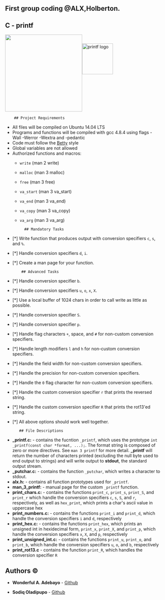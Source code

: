 ## First group coding @ALX,Holberton.
## C - printf

<p align="left"><img width="250" src="https://media.giphy.com/media/3oEdv1vkhqxcynkB5C/giphy.gif" align="center"><img width="100"src="https://media.giphy.com/media/DLz5I4BGyRSOlbSC3o/giphy.gif"alt="printf logo"></a></p>

        ## Project Requirements
* All files will be compiled on Ubuntu 14.04 LTS
* Programs and functions will be compiled with gcc 4.8.4 using flags -Wall -Werror -Wextra and -pedantic
* Code must follow the [Betty](https://github.com/holbertonschool/Betty/wiki) style
* Global variables are not allowed
* Authorized functions and macros:
  * ```write``` (man 2 write)
  * ```malloc``` (man 3 malloc)
  * ```free``` (man 3 free)
  * ```va_start``` (man 3 va_start)
  * ```va_end``` (man 3 va_end)
  * ```va_copy``` (man 3 va_copy)
  * ```va_arg``` (man 3 va_arg)
          
          ## Mandatory Tasks
- [*] Write function that produces output with conversion specifiers ```c```, ```s```, and ```%```.
- [*] Handle conversion specifiers ```d```, ```i```.
- [*] Create a man page for your function.
          
          ## Advanced Tasks
- [*] Handle conversion specifier ```b```.
- [*] Handle conversion specifiers ```u```, ```o```, ```x```, ```X```.
- [*] Use a local buffer of 1024 chars in order to call write as little as possible.
- [*] Handle conversion specifier ```S```.
- [*] Handle conversion specifier ```p```.
- [*] Handle flag characters ```+```, space, and ```#``` for non-custom conversion specifiers.
- [*] Handle length modifiers ```l``` and ```h``` for non-custom conversion specifiers.
- [*] Handle the field width for non-custom conversion specifiers.
- [*] Handle the precision for non-custom conversion specifiers.
- [*] Handle the ```0``` flag character for non-custom conversion specifiers.
- [*] Handle the custom conversion specifier ```r``` that prints the reversed string.
- [*] Handle the custom conversion specifier ```R``` that prints the rot13'ed string.
- [*] All above options should work well together.

         ## File Descriptions
* **_printf.c:** - contains the  fucntion ```_printf```, which uses the prototype ```int _printf(const char *format, ...);```. The format string is composed of zero or more directives. See ```man 3 printf``` for more detail. **_printf** will return the number of characters printed (excluding the null byte used to end output to strings) and will write output to **stdout**, the standard output stream.
* **_putchar.c:** - contains the function ```_putchar```, which writes a character to stdout.
* **alx.h:** - contains all function prototypes used for ```_printf```.
* **man_3_printf:** - manual page for the custom ```_printf``` function.
* **print_chars.c:** - contains the functions ```print_c```, ```print_s```, ```print_S```, and ```print_r``` which handle the conversion specifiers ```c```, ```s```, ```S```, and ```r```, respectively, as well as ```hex_print```, which prints a char's ascii value in uppercase hex
* **print_numbers.c:** - contains the functions ```print_i``` and ```print_d```, which handle the conversion specifiers ```i``` and ```d```, respectively
* **print_hex.c:** - contains the functions ```print_hex```, which prints an unsigned int in hexidecimal form, ```print_x```, ```print_X```, and ```print_p```, which handle the conversion specifiers ```x```, ```X```, and ```p```, respectively
* **print_unsigned_int.c:** - contains the functions ```print_u```, ```print_o```, and ```print_b```, which handle the conversion specifiers ```u```, ```o```, and ```b```, respectively
* **print_rot13.c** - contains the function ```print_R```, which handles the conversion specifier ```R```

## Authors :copyright:

* **Wonderful A. Adebayo** - [Github](https://github.com/beardbreadman)

* **Sodiq Oladipupo** - [Github](https://github.com/Sodman007)
